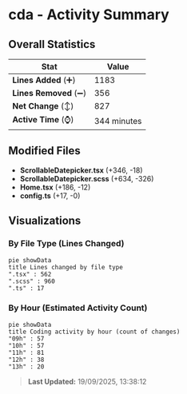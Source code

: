 # cda - Activity Summary 

## Overall Statistics

| Stat                   | Value                                                             |
| ---------------------- | ----------------------------------------------------------------- |
| **Lines Added** (➕)   | 1183                                          |
| **Lines Removed** (➖) | 356                                        |
| **Net Change** (↕)    | 827                |
| **Active Time** (⌚)   | 344 minutes |


## Modified Files
- **ScrollableDatepicker.tsx** (+346, -18)
- **ScrollableDatepicker.scss** (+634, -326)
- **Home.tsx** (+186, -12)
- **config.ts** (+17, -0)

## Visualizations

### By File Type (Lines Changed)

```mermaid
pie showData
title Lines changed by file type
".tsx" : 562
".scss" : 960
".ts" : 17
```

### By Hour (Estimated Activity Count)

```mermaid
pie showData
title Coding activity by hour (count of changes)
"09h" : 57
"10h" : 57
"11h" : 81
"12h" : 38
"13h" : 20
```


> **Last Updated:** 19/09/2025, 13:38:12